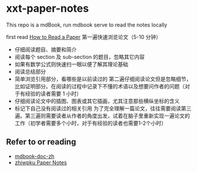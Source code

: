 # xxt-paper-notes

This repo is a mdBook, run mdbook serve to read the notes locally

first read [How to Read a Paper](https://paper-notes.zhjwpku.com/assets/pdfs/how-to-read-a-paper.pdf)
第一遍快速浏览论文（5-10 分钟）

- 仔细阅读题目、摘要和简介
- 阅读每个 section 及 sub-section 的题目，忽略其它内容
- 如果有数学公式则快速扫一眼以便了解其理论基础
- 阅读总结部分
- 简单浏览引用部分，看哪些是以前读过的
  第二遍仔细阅读论文但是忽略细节，比如证明部分。在阅读的过程中记录下不懂的术语以及想要问作者的问题（对于有经验的读者需要 1 小时）
- 仔细阅读论文中的插图、图表或其它插画，尤其注意那些横纵坐标的含义
- 标记下自己没有阅读过的相关引用
  为了完全理解一篇论文，往往需要阅读第三遍。第三遍则需要读者从作者的角度出发，试着在脑子里重新实现一遍论文的工作（初学者需要多个小时，对于有经验的读者也需要1-2个小时）

## Refer to or reading

- [mdbook-doc-zh](https://hellowac.github.io/mdbook-doc-zh/zh-cn/index.html)
- [zhjwpku Paper Notes](https://paper-notes.zhjwpku.com/index.html)
